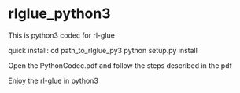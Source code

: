 # rlglue_python3
This is python3 codec for rl-glue

quick install:
cd path_to_rlglue_py3
python setup.py install

Open the PythonCodec.pdf and follow the steps described in the pdf

Enjoy the rl-glue in python3
